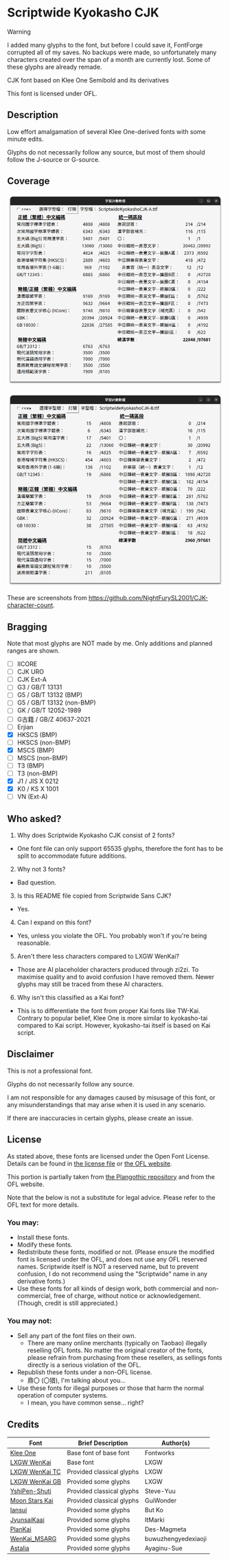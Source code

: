 # Scriptwide Kyokasho CJK

> [!WARNING]  
> I added many glyphs to the font, but before I could save it, FontForge corrupted all of my saves. No backups were made, so unfortunately many characters created over the span of a month are currently lost. Some of these glyphs are already remade.

CJK font based on Klee One Semibold and its derivatives

This font is licensed under OFL.

## Description

Low effort amalgamation of several Klee One-derived fonts with some minute edits.

Glyphs do not necessarily follow any source, but most of them should follow the J-source or G-source.

## Coverage

![A](KyokashoA.png)

![B](KyokashoB.png)

These are screenshots from <https://github.com/NightFurySL2001/CJK-character-count>.

## Bragging

Note that most glyphs are NOT made by me. Only additions and planned ranges are shown.

- [ ] IICORE
- [ ] CJK URO
- [ ] CJK Ext-A
- [ ] G3 / GB/T 13131
- [ ] G5 / GB/T 13132 (BMP)
- [ ] G5 / GB/T 13132 (non-BMP)
- [ ] GK / GB/T 12052-1989
- [ ] G古籍 / GB/Z 40637-2021
- [ ] Erjian
- [x] HKSCS (BMP)
- [ ] HKSCS (non-BMP)
- [x] MSCS (BMP)
- [ ] MSCS (non-BMP)
- [ ] T3 (BMP)
- [ ] T3 (non-BMP)
- [x] J1 / JIS X 0212
- [x] K0 / KS X 1001
- [ ] VN (Ext-A)

## Who asked?

1. Why does Scriptwide Kyokasho CJK consist of 2 fonts?
  * One font file can only support 65535 glyphs, therefore the font has to be split to accommodate future additions.
2. Why not 3 fonts?
  * Bad question.
3. Is this README file copied from Scriptwide Sans CJK?
  * Yes.
4. Can I expand on this font?
  * Yes, unless you violate the OFL. You probably won't if you're being reasonable.
5. Aren't there less characters compared to LXGW WenKai?
  * Those are AI placeholder characters produced through zi2zi. To maximise quality and to avoid confusion I have removed them. Newer glyphs may still be traced from these AI characters.
6. Why isn't this classified as a Kai font?
  * This is to differentiate the font from proper Kai fonts like TW-Kai. Contrary to popular belief, Klee One is more similar to kyokasho-tai compared to Kai script. However, kyokasho-tai itself is based on Kai script.

## Disclaimer

This is not a professional font.

Glyphs do not necessarily follow any source.

I am not responsible for any damages caused by misusage of this font, or any misunderstandings that may arise when it is used in any scenario.

If there are inaccuracies in certain glyphs, please create an issue.

## License

As stated above, these fonts are licensed under the Open Font License. Details can be found in [the license file](LICENSE) or [the OFL website](https://openfontlicense.org/).

This portion is partially taken from [the Plangothic repository](https://github.com/Fitzgerald-Porthmouth-Koenigsegg/Plangothic_Project/blob/main/README.en.md#license) and from the OFL website.

Note that the below is not a substitute for legal advice. Please refer to the OFL text for more details.

### You may:

* Install these fonts.
* Modify these fonts.
* Redistribute these fonts, modified or not. (Please ensure the modified font is licensed under the OFL, and does not use any OFL reserved names. Scriptwide itself is NOT a reserved name, but to prevent confusion, I do not recommend using the "Scriptwide" name in any derivative fonts.)
* Use these fonts for all kinds of design work, both commercial and non-commercial, free of charge, without notice or acknowledgement. (Though, credit is still appreciated.)

### You may not:

* Sell any part of the font files on their own.
  * There are many online merchants (typically on Taobao) illegally reselling OFL fonts. No matter the original creator of the fonts, please refrain from purchasing from these resellers, as sellings fonts directly is a serious violation of the OFL.
* Republish these fonts under a non-OFL license.
  * 鼎〇 (〇猎), I'm talking about you...
* Use these fonts for illegal purposes or those that harm the normal operation of computer systems.
  * I mean, you have common sense... right? 

## Credits

| Font | Brief Description | Author(s) |
| --- | --- | --- |
| [Klee One](https://fonts.google.com/specimen/Klee+One) | Base font of base font | Fontworks |
| [LXGW WenKai](https://github.com/lxgw/LxgwWenKai) | Base font | LXGW |
| [LXGW WenKai TC](https://github.com/lxgw/LxgwWenkaiTC) | Provided classical glyphs | LXGW |
| [LXGW WenKai GB](https://github.com/lxgw/LxgwWenkaiGB) | Provided some glyphs | LXGW |
| [YshiPen-Shuti](https://github.com/Steve-Yuu/YshiPen-Shuti) | Provided classical glyphs | Steve-Yuu |
| [Moon Stars Kai](https://github.com/GuiWonder/MoonStarsKai) | Provided classical glyphs | GuiWonder |
| [Iansui](https://github.com/ButTaiwan/iansui) | Provided some glyphs | But Ko |
| [JyunsaiKaai](https://github.com/ItMarki/jyunsaikaai) | Provided some glyphs | ItMarki |
| [PlanKai](https://github.com/Des-Magmeta/PlanKai) | Provided some glyphs | Des-Magmeta |
| [WenKai_MSARG](https://github.com/buwuzhengyedexiaoji/WenKai_MSARG) | Provided some glyphs | buwuzhengyedexiaoji |
| [Astalia](https://github.com/Ayaginu-Sue/Astalia) | Provided some glyphs | Ayaginu-Sue |
